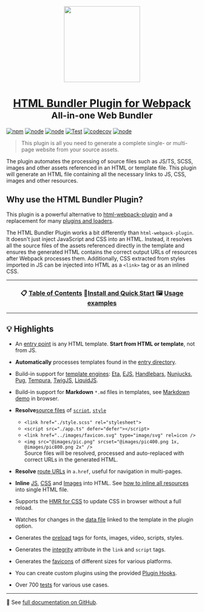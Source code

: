 <div align="center">
    <img height="200" src="images/plugin-logo.png">
    <h1 align="center">
        <a href="https://github.com/webdiscus/html-bundler-webpack-plugin">HTML Bundler Plugin for Webpack</a><br>
        <sub>All-in-one Web Bundler</sub><br>
    </h1>
</div>

[![npm](https://img.shields.io/npm/v/html-bundler-webpack-plugin?logo=npm&color=brightgreen 'npm package')](https://www.npmjs.com/package/html-bundler-webpack-plugin 'download npm package')
[![node](https://img.shields.io/node/v/html-bundler-webpack-plugin)](https://nodejs.org)
[![node](https://img.shields.io/github/package-json/dependency-version/webdiscus/html-bundler-webpack-plugin/peer/webpack)](https://webpack.js.org)
[![Test](https://github.com/webdiscus/html-bundler-webpack-plugin/actions/workflows/test.yml/badge.svg)](https://github.com/webdiscus/html-bundler-webpack-plugin/actions/workflows/test.yml)
[![codecov](https://codecov.io/gh/webdiscus/html-bundler-webpack-plugin/branch/master/graph/badge.svg?token=Q6YMEN536M)](https://codecov.io/gh/webdiscus/html-bundler-webpack-plugin)
[![node](https://img.shields.io/npm/dm/html-bundler-webpack-plugin)](https://www.npmjs.com/package/html-bundler-webpack-plugin)

> This plugin is all you need to generate a complete single- or multi-page website from your source assets.

The plugin automates the processing of source files such as JS/TS, SCSS, images and other assets referenced in an HTML or template file.
This plugin will generate an HTML file containing all the necessary links to JS, CSS, images and other resources.

## Why use the HTML Bundler Plugin?

This plugin is a powerful alternative to [html-webpack-plugin](https://github.com/jantimon/html-webpack-plugin) and a replacement for many [plugins and loaders](https://github.com/webdiscus/html-bundler-webpack-plugin/blob/master/README.md#list-of-plugins).

The HTML Bundler Plugin works a bit differently than `html-webpack-plugin`. 
It doesn't just inject JavaScript and CSS into an HTML.
Instead, it resolves all the source files of the assets referenced directly in the template 
and ensures the generated HTML contains the correct output URLs of resources after Webpack processes them.
Additionally, CSS extracted from styles imported in JS can be injected into HTML as a `<link>` tag or as an inlined CSS.

---

<h3 align="center">
📋 <a href="https://github.com/webdiscus/html-bundler-webpack-plugin/blob/master/README.md#contents">Table of Contents</a> 🚀<a href="https://github.com/webdiscus/html-bundler-webpack-plugin/blob/master/README.md#install">Install and Quick Start</a> 🖼 <a href="https://github.com/webdiscus/html-bundler-webpack-plugin/blob/master/README.md#usage-examples">Usage examples</a>
</h3>

---

## 💡 Highlights

- An [entry point](https://github.com/webdiscus/html-bundler-webpack-plugin/blob/master/README.md#option-entry) is any HTML template. **Start from HTML or template**, not from JS.
- **Automatically** processes templates found in the [entry directory](https://github.com/webdiscus/html-bundler-webpack-plugin/blob/master/README.md#option-entry-path).
- Build-in support for [template engines](https://github.com/webdiscus/html-bundler-webpack-plugin/blob/master/README.md#template-engine): [Eta](https://github.com/webdiscus/html-bundler-webpack-plugin/blob/master/README.md#using-template-eta), [EJS](https://github.com/webdiscus/html-bundler-webpack-plugin/blob/master/README.md#using-template-ejs), [Handlebars](https://github.com/webdiscus/html-bundler-webpack-plugin/blob/master/README.md#using-template-handlebars), [Nunjucks](https://github.com/webdiscus/html-bundler-webpack-plugin/blob/master/README.md#using-template-nunjucks), [Pug](https://github.com/webdiscus/html-bundler-webpack-plugin/blob/master/README.md#using-template-pug), [Tempura](https://github.com/webdiscus/html-bundler-webpack-plugin/blob/master/README.md#using-template-tempura), [TwigJS](https://github.com/webdiscus/html-bundler-webpack-plugin/blob/master/README.md#using-template-twig), [LiquidJS](https://github.com/webdiscus/html-bundler-webpack-plugin/blob/master/README.md#using-template-liquidjs).
- Build-in support for **Markdown** `*.md` files in templates, see [Markdown demo](https://stackblitz.com/edit/markdown-to-html-webpack?file=webpack.config.js) in browser.

- **Resolve**[source files](https://github.com/webdiscus/html-bundler-webpack-plugin/blob/master/README.md#loader-option-sources) of [`script`](https://github.com/webdiscus/html-bundler-webpack-plugin/blob/master/README.md#option-js), [`style`](https://github.com/webdiscus/html-bundler-webpack-plugin/blob/master/README.md#option-css)
  - `<link href="./style.scss" rel="stylesheet">`
  - `<script src="./app.ts" defer="defer"></script>`
  - `<link href="../images/favicon.svg" type="image/svg" rel=icon />`
  - `<img src="@images/pic.png" srcset="@images/pic400.png 1x, @images/pic800.png 2x" />`\
  Source files will be resolved, processed and auto-replaced with correct URLs in the generated HTML.
- **Resolve** [route URLs](https://github.com/webdiscus/html-bundler-webpack-plugin/blob/master/README.md#option-router) in `a.href`, useful for navigation in multi-pages.
- **Inline** [JS](https://github.com/webdiscus/html-bundler-webpack-plugin/blob/master/README.md#recipe-inline-js), [CSS](https://github.com/webdiscus/html-bundler-webpack-plugin/blob/master/README.md#recipe-inline-css) and [Images](https://github.com/webdiscus/html-bundler-webpack-plugin/blob/master/README.md#recipe-inline-image) into HTML. See [how to inline all resources](https://github.com/webdiscus/html-bundler-webpack-plugin/blob/master/README.md#recipe-inline-all-assets-to-html) into single HTML file.
- Supports the [HMR for CSS](https://github.com/webdiscus/html-bundler-webpack-plugin/blob/master/README.md#option-css-hot) to update CSS in browser without a full reload.
- Watches for changes in the [data file](https://github.com/webdiscus/html-bundler-webpack-plugin/blob/master/README.md#option-entry-data) linked to the template in the plugin option.
- Generates the [preload](https://github.com/webdiscus/html-bundler-webpack-plugin/blob/master/README.md#option-preload) tags for fonts, images, video, scripts, styles.
- Generates the [integrity](https://github.com/webdiscus/html-bundler-webpack-plugin/blob/master/README.md#option-integrity) attribute in the `link` and `script` tags.
- Generates the [favicons](https://github.com/webdiscus/html-bundler-webpack-plugin/blob/master/README.md#favicons-bundler-plugin) of different sizes for various platforms.
- You can create custom plugins using the provided [Plugin Hooks](https://github.com/webdiscus/html-bundler-webpack-plugin/blob/master/README.md#plugin-hooks-and-callbacks).
- Over 700 [tests](https://github.com/webdiscus/html-bundler-webpack-plugin/tree/master/test) for various use cases.

---

📖 See [full documentation on GitHub](https://github.com/webdiscus/html-bundler-webpack-plugin).

